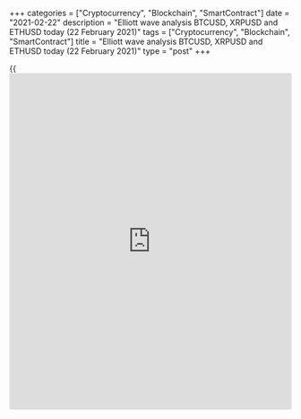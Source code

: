 +++
categories = ["Cryptocurrency", "Blockchain", "SmartContract"]
date = "2021-02-22"
description = "Elliott wave analysis BTCUSD, XRPUSD and ETHUSD today (22 February 2021)"
tags = ["Cryptocurrency", "Blockchain", "SmartContract"]
title = "Elliott wave analysis BTCUSD, XRPUSD and ETHUSD today (22 February 2021)"
type = "post"
+++

{{<iframe id="large-banner" src="https://www.bounty.group/#slide=5.0" width="100%" height="600" scrolling="no" style="border: 0px solid rgb(216, 221, 230); border-radius: 3px;">}}

2021-02-22

2021-02-22

Short-term forecast for BTCUSD, XRPUSD and ETHUSD 22.02.2021Roman Onegin

I welcome my readers!

I have prepared a short-term cryptocurrency forecast based on Elliott
wave analysis of Bitcoin, Ripple, and Ethereum. I offer entry signals to
trade each cryptocurrency.

The BTCUSD and ETHUSD should be growing in the impulse waves. XRPUSD is
expected to form a bullish zigzag.

The article covers the following subjects:

## Elliott wave Bitcoin analysis

After the corrective wave (4) finished, the market has started rising in
the bullish impulse wave composed of the sub-waves 1-2-3-4-5. There is
now developing impulse wave 3. The first four sub-waves of wave 3 must
have completed. Correction [4] has recently completed as a skewed
triangle. There is now unfolding the fourth leg of the bullish impulse
[5]. The corrective price movement should end soon, and the market will
resume rising in wave (5) to a level of 62100.00.

### Trading plan for [BTCUSD][1] today:

Buy 55848.00, TP 62100.00

* * *

## Elliott wave Ripple analysis

The market continues forming the middle leg of the large upward zigzag
[A]-[B]-[C]; the deep corrective wave [B] is unfolding. Correction [B]
is developing as a triple zigzag (w)-(x)-(y)-(xx)-(z). The linking wave
(xx) must have finished as a triple zigzag. In the medium term, there
should be forming the zigzag-shaped wave (z) to a level of 0.670. An
approximate trajectory of the Ripple future price movement is outlined
in the chart.

### Trading plan for **[XRPUSD][2]** today:

Buy 0.520, TP 0.670

* * *

## Elliott wave Ethereum analysis

The ETHUSD is forming the bullish impulse wave, like the BTCUSD. The
chart displays the final leg of the corrective wave 4, which is a
triangle. After wave 4 finished, the price has started rising in impulse
wave 5. There is developing the final sub-wave of impulse 5, wave [v].
There should be unfolding sub-waves (iii)-(iv)-(v), driving the price to
a level of 2300.00, as outline in the chart. One could enter long
positions in the current situation.

### Trading plan for  **[ETHUSD][3] **today:

Buy 1853.90, TP 2300.00

* * *

P.S. Did you like my article? Share it in social networks: it will be
the best “thank you" :)

Ask me questions and comment below. I’ll be glad to answer your
questions and give necessary explanations.

 **Useful links:**

  * I recommend trying to trade with a reliable broker [here][4]. The system allows you to trade by yourself or copy successful traders from all across the globe.
  * Use my promo-code BLOG for getting deposit bonus 50% on LiteForex platform. Just enter this code in the appropriate field while [depositing][5] your trading account.
  * Telegram chat for traders: <t.me/liteforexengchat>. We are sharing the signals and trading experience
  * Telegram channel with high-quality analytics, Forex reviews, training articles, and other useful things for traders <t.me/liteforex>



## Price chart of BTCUSD in real time mode

The content of this article reflects the author’s opinion and does not
necessarily reflect the official position of LiteForex. The material
published on this page is provided for informational purposes only and
should not be considered as the provision of investment advice for the
purposes of Directive 2004/39/EC.

Rate this article:

{{value}}

( {{count}} {{title}} )

   1. my.liteforex.com/trading/chart?symbol=BTCUSD
   2. my.liteforex.com/trading/chart?symbol=XRPUSD
   3. my.liteforex.com/trading/chart?symbol=ETHUSD
   4. my.liteforex.com/?category=analysts-opinions&slug=short-term-forecast-for-[BTC](https://www.playgroundfx.com/blog/who-is-the-creator-of-bitcoin/)usd-xrpusd-and-ethusd-22022021&openPopup=%2Fregistration%2Fpopup&utm_source=blog&utm_medium=article&utm_campaign=bonus
   5. my.liteforex.com/deposit/?category=analysts-opinions&slug=short-term-forecast-for-[BTC](https://www.playgroundfx.com/blog/who-is-the-creator-of-bitcoin/)usd-xrpusd-and-ethusd-22022021&promo_code=BLOG&utm_source=blog&utm_medium=article&utm_campaign=bonus